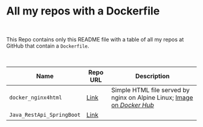 # All my repos with a Dockerfile #

<br>

This Repo contains only this README file with a table of all my repos at GitHub that contain a `Dockerfile`.

<br>

| Name | Repo URL | Description |
| ---- | -------- | ----------- |
| `docker_nginx4html` | [Link](https://github.com/MDecker-MobileComputing/Maven_Cucumber_Datumsarithmetik) | Simple HTML file served by nginx on Alpine Linux; [Image on *Docker Hub*](https://hub.docker.com/r/mide76/hallodocker) | 
| `Java_RestApi_SpringBoot` | [Link](https://github.com/MDecker-MobileComputing/Java_RestApi_SpringBoot) | |

<br>
